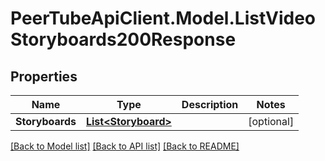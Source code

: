 # PeerTubeApiClient.Model.ListVideoStoryboards200Response

## Properties

Name | Type | Description | Notes
------------ | ------------- | ------------- | -------------
**Storyboards** | [**List&lt;Storyboard&gt;**](Storyboard.md) |  | [optional] 

[[Back to Model list]](../README.md#documentation-for-models) [[Back to API list]](../README.md#documentation-for-api-endpoints) [[Back to README]](../README.md)

